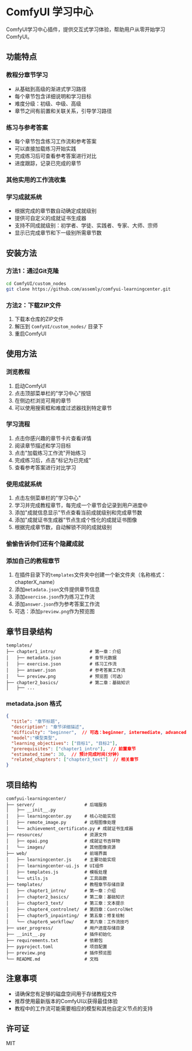 # ComfyUI 学习中心

ComfyUI学习中心插件，提供交互式学习体验，帮助用户从零开始学习ComfyUI。

## 功能特点

### 教程分章节学习
- 从基础到高级的渐进式学习路径
- 每个章节包含详细说明和学习目标
- 难度分级：初级、中级、高级
- 章节之间有前置和关联关系，引导学习路径

### 练习与参考答案
- 每个章节包含练习工作流和参考答案
- 可以直接加载练习开始实践
- 完成练习后可查看参考答案进行对比
- 进度跟踪，记录已完成的章节

### 其他实用的工作流收集

### 学习成就系统
- 根据完成的章节数自动确定成就级别
- 提供可自定义的成就证书生成器
- 支持不同成就级别：初学者、学徒、实践者、专家、大师、宗师
- 显示已完成章节和下一级别所需章节数

## 安装方法

### 方法1：通过Git克隆
```bash
cd ComfyUI/custom_nodes
git clone https://github.com/assemly/comfyui-learningcenter.git
```

### 方法2：下载ZIP文件
1. 下载本仓库的ZIP文件
2. 解压到 `ComfyUI/custom_nodes/` 目录下
3. 重启ComfyUI

## 使用方法

### 浏览教程
1. 启动ComfyUI
2. 点击顶部菜单栏的"学习中心"按钮
3. 在侧边栏浏览可用的章节
4. 可以使用搜索框和难度过滤器找到特定章节

### 学习流程
1. 点击你感兴趣的章节卡片查看详情
2. 阅读章节描述和学习目标
3. 点击"加载练习工作流"开始练习
4. 完成练习后，点击"标记为已完成"
5. 查看参考答案进行对比学习

### 使用成就系统
1. 点击左侧菜单栏的"学习中心"
2. 学习并完成教程章节，每完成一个章节会记录到用户进度中
3. 添加"成就信息显示"节点查看当前成就级别和完成章节数
4. 添加"成就证书生成器"节点生成个性化的成就证书图像
5. 根据完成章节数，自动解锁不同的成就级别

### 偷偷告诉你们还有个隐藏成就

### 添加自己的教程章节
1. 在插件目录下的`templates`文件夹中创建一个新文件夹（名称格式：chapterX_name）
2. 添加`metadata.json`文件提供章节信息
3. 添加`exercise.json`作为练习工作流
4. 添加`answer.json`作为参考答案工作流
5. 可选：添加`preview.png`作为预览图

## 章节目录结构
```
templates/
├── chapter1_intro/             # 第一章：介绍
│   ├── metadata.json           # 章节元数据
│   ├── exercise.json           # 练习工作流
│   ├── answer.json             # 参考答案工作流
│   └── preview.png             # 预览图（可选）
├── chapter2_basics/            # 第二章：基础知识
│   ├── ...
```

### metadata.json 格式
```json
{
  "title": "章节标题",
  "description": "章节详细描述",
  "difficulty": "beginner",  // 可选：beginner, intermediate, advanced
  "model":"模型类型",
  "learning_objectives": ["目标1", "目标2"],
  "prerequisites": ["chapter1_intro"],  // 前置章节
  "estimated_time": 30,  // 预计完成时间(分钟)
  "related_chapters": ["chapter3_text"]  // 相关章节
}
```

## 项目结构
```
comfyui-learningcenter/
├── server/                   # 后端服务
│   ├── __init__.py
│   ├── learningcenter.py     # 核心功能实现
│   ├── remote_image.py       # 远程图像处理
│   └── achievement_certificate.py # 成就证书生成器
├── resources/                # 资源文件
│   ├── opai.png              # 成就证书吉祥物
│   └── images/               # 其他图像资源
├── web/                      # 前端界面
│   ├── learningcenter.js     # 主要功能实现
│   ├── learningcenter-ui.js  # UI组件
│   ├── templates.js          # 模板处理
│   └── utils.js              # 工具函数
├── templates/                # 教程章节存储目录
│   ├── chapter1_intro/       # 第一章：介绍
│   ├── chapter2_basics/      # 第二章：基础知识
│   ├── chapter3_text/        # 第三章：文本提示
│   ├── chapter4_controlnet/  # 第四章：ControlNet
│   ├── chapter5_inpainting/  # 第五章：修复绘制
│   └── chapter6_workflow/    # 第六章：工作流技巧
├── user_progress/            # 用户进度存储目录
├── __init__.py               # 插件初始化
├── requirements.txt          # 依赖包
├── pyproject.toml            # 项目配置
├── preview.png               # 插件预览图
└── README.md                 # 文档
```

## 注意事项
- 请确保您有足够的磁盘空间用于存储教程文件
- 推荐使用最新版本的ComfyUI以获得最佳体验
- 教程中的工作流可能需要相应的模型和其他自定义节点的支持



## 许可证
MIT 